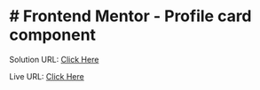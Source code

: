 <h1># Frontend Mentor - Profile card component</h1>

<p>Solution URL: <a href="https://www.frontendmentor.io/solutions/profilecardcomponentmain-htmlcss-nybksaSeat">Click Here</a></p>

<p>Live URL: <a href="https://george199626.github.io/profile-card-component-main/">Click Here</a></p>
